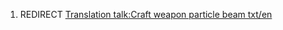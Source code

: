1.  REDIRECT [Translation talk:Craft weapon particle beam
    txt/en](Translation_talk:Craft_weapon_particle_beam_txt/en "wikilink")
